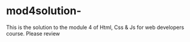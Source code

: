 # mod4solution-
This is the solution to the module 4 of Html, Css & Js for web developers course.
Please review
